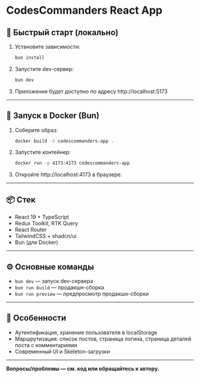 # CodesCommanders React App

## 🚀 Быстрый старт (локально)

1. Установите зависимости:
   ```sh
   bun install
   ```
2. Запустите dev-сервер:
   ```sh
   bun dev
   ```
3. Приложение будет доступно по адресу http://localhost:5173

---

## 🐳 Запуск в Docker (Bun)

1. Соберите образ:
   ```sh
   docker build -t codescommanders-app .
   ```
2. Запустите контейнер:
   ```sh
   docker run -p 4173:4173 codescommanders-app
   ```
3. Откройте http://localhost:4173 в браузере.

---

## 📦 Стек

- React 19 + TypeScript
- Redux Toolkit, RTK Query
- React Router
- TailwindCSS + shadcn/ui
- Bun (для Docker)


---

## ⚙️ Основные команды

- `bun dev` — запуск dev-сервера
- `bun run build` — продакшн-сборка
- `bun run preview` — предпросмотр продакшн-сборки

---

## 📝 Особенности

- Аутентификация, хранение пользователя в localStorage
- Маршрутизация: список постов, страница логина, страница деталей поста с комментариями
- Современный UI и Skeleton-загрузки

---

**Вопросы/проблемы — см. код или обращайтесь к автору.**

